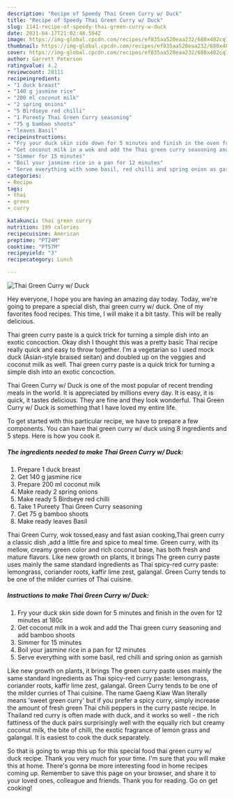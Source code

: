 ```yaml
---
description: "Recipe of Speedy Thai Green Curry w/ Duck"
title: "Recipe of Speedy Thai Green Curry w/ Duck"
slug: 1141-recipe-of-speedy-thai-green-curry-w-duck
date: 2021-04-17T21:02:48.594Z
image: https://img-global.cpcdn.com/recipes/ef035aa520eaa232/680x482cq70/thai-green-curry-w-duck-recipe-main-photo.jpg
thumbnail: https://img-global.cpcdn.com/recipes/ef035aa520eaa232/680x482cq70/thai-green-curry-w-duck-recipe-main-photo.jpg
cover: https://img-global.cpcdn.com/recipes/ef035aa520eaa232/680x482cq70/thai-green-curry-w-duck-recipe-main-photo.jpg
author: Garrett Peterson
ratingvalue: 4.2
reviewcount: 20111
recipeingredient:
- "1 duck breast"
- "140 g jasmine rice"
- "200 ml coconut milk"
- "2 spring onions"
- "5 Birdseye red chilli"
- "1 Pureety Thai Green Curry seasoning"
- "75 g bamboo shoots"
- "leaves Basil"
recipeinstructions:
- "Fry your duck skin side down for 5 minutes and finish in the oven for 12 minutes at 180c"
- "Get coconut milk in a wok and add the Thai green curry seasoning and add bamboo shoots"
- "Simmer for 15 minutes"
- "Boil your jasmine rice in a pan for 12 minutes"
- "Serve everything with some basil, red chilli and spring onion as garnish"
categories:
- Recipe
tags:
- thai
- green
- curry

katakunci: thai green curry 
nutrition: 199 calories
recipecuisine: American
preptime: "PT24M"
cooktime: "PT57M"
recipeyield: "3"
recipecategory: Lunch

---
```



![Thai Green Curry w/ Duck](https://img-global.cpcdn.com/recipes/ef035aa520eaa232/680x482cq70/thai-green-curry-w-duck-recipe-main-photo.jpg)

Hey everyone, I hope you are having an amazing day today. Today, we're going to prepare a special dish, thai green curry w/ duck. One of my favorites food recipes. This time, I will make it a bit tasty. This will be really delicious.

Thai green curry paste is a quick trick for turning a simple dish into an exotic concoction. Okay dish I thought this was a pretty basic Thai recipe really quick and easy to throw together. I&#39;m a vegetarian so I used mock duck (Asian-style braised seitan) and doubled up on the veggies and coconut milk as well. Thai green curry paste is a quick trick for turning a simple dish into an exotic concoction.

Thai Green Curry w/ Duck is one of the most popular of recent trending meals in the world. It is appreciated by millions every day. It is easy, it is quick, it tastes delicious. They are fine and they look wonderful. Thai Green Curry w/ Duck is something that I have loved my entire life.


To get started with this particular recipe, we have to prepare a few components. You can have thai green curry w/ duck using 8 ingredients and 5 steps. Here is how you cook it.

<!--inarticleads1-->

##### The ingredients needed to make Thai Green Curry w/ Duck:

1. Prepare 1 duck breast
1. Get 140 g jasmine rice
1. Prepare 200 ml coconut milk
1. Make ready 2 spring onions
1. Make ready 5 Birdseye red chilli
1. Take 1 Pureety Thai Green Curry seasoning
1. Get 75 g bamboo shoots
1. Make ready leaves Basil


Thai Green Curry, wok tossed,easy and fast asian cooking,Thai green curry a classic dish ,add a little fire and spice to meal time. Green curry, with its mellow, creamy green color and rich coconut base, has both fresh and mature flavors. Like new growth on plants, it brings The green curry paste uses mainly the same standard ingredients as Thai spicy-red curry paste: lemongrass, coriander roots, kaffir lime zest, galangal. Green Curry tends to be one of the milder curries of Thai cuisine. 

<!--inarticleads2-->

##### Instructions to make Thai Green Curry w/ Duck:

1. Fry your duck skin side down for 5 minutes and finish in the oven for 12 minutes at 180c
1. Get coconut milk in a wok and add the Thai green curry seasoning and add bamboo shoots
1. Simmer for 15 minutes
1. Boil your jasmine rice in a pan for 12 minutes
1. Serve everything with some basil, red chilli and spring onion as garnish


Like new growth on plants, it brings The green curry paste uses mainly the same standard ingredients as Thai spicy-red curry paste: lemongrass, coriander roots, kaffir lime zest, galangal. Green Curry tends to be one of the milder curries of Thai cuisine. The name Gaeng Kiaw Wan literally means &#39;sweet green curry&#39; but if you prefer a spicy curry, simply increase the amount of fresh green Thai chili peppers in the curry paste recipe. In Thailand red curry is often made with duck, and it works so well - the rich fattiness of the duck pairs surprisingly well with the equally rich but creamy coconut milk, the bite of chilli, the exotic fragrance of lemon grass and galangal. It is easiest to cook the duck separately. 

So that is going to wrap this up for this special food thai green curry w/ duck recipe. Thank you very much for your time. I'm sure that you will make this at home. There's gonna be more interesting food in home recipes coming up. Remember to save this page on your browser, and share it to your loved ones, colleague and friends. Thank you for reading. Go on get cooking!
